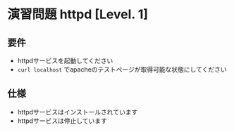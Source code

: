 # 演習問題 httpd [Level. 1]
## 要件

- httpdサービスを起動してください
- `curl localhost` でapacheのテストページが取得可能な状態にしてください

## 仕様

- httpdサービスはインストールされています
- httpdサービスは停止しています